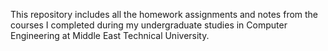This repository includes all the homework assignments and notes from the courses I completed during my undergraduate studies in Computer Engineering at Middle East Technical University. 
